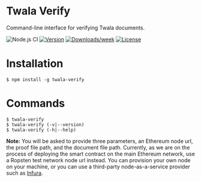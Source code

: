 # Twala Verify

Command-line interface for verifying Twala documents.

![Node.js CI](https://github.com/twala-io/twala-verify/workflows/Node.js%20CI/badge.svg)
[![Version](https://img.shields.io/npm/v/@twala-io/twala-verify.svg)](https://npmjs.org/package/@twala-io/twala-verify)
[![Downloads/week](https://img.shields.io/npm/dw/@twala-io/twala-verify.svg)](https://npmjs.org/package/@twala-io/twala-verify)
[![License](https://img.shields.io/npm/l/@twala-io/twala-verify.svg)](https://github.com/twala-io/twala-verify/blob/master/package.json)

# Installation

```sh-session
$ npm install -g twala-verify
```

# Commands

```sh-session
$ twala-verify
$ twala-verify (-v|--version)
$ twala-verify (-h|--help)
```

**Note:**  You will be asked to provide three parameters, an Ethereum node url, the proof file path, and the document file path. Currently, as we are on the process of deploying the smart contract on the main Ethereum network, use a Ropsten test network node url instead. You can provision your own node on your machine, or you can use a third-party node-as-a-service provider such as [Infura](https://infura.io).
